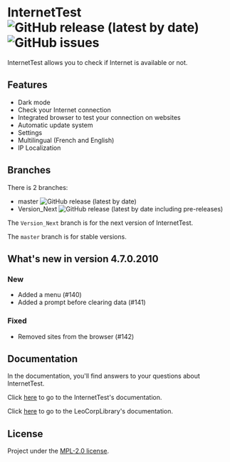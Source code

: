 # InternetTest ![GitHub release (latest by date)](https://img.shields.io/github/v/release/Leo-Corporation/InternetTest) ![GitHub issues](https://img.shields.io/github/issues-raw/Leo-Corporation/InternetTest?label=issues)
InternetTest allows you to check if Internet is available or not.
## Features
* Dark mode
* Check your Internet connection
* Integrated browser to test your connection on websites
* Automatic update system
* Settings
* Multilingual (French and English)
* IP Localization
## Branches
There is 2 branches: 
* master ![GitHub release (latest by date)](https://img.shields.io/github/v/release/Leo-Corporation/InternetTest)
* Version_Next ![GitHub release (latest by date including pre-releases)](https://img.shields.io/github/v/release/Leo-Corporation/InternetTest?include_prereleases)

The ``Version_Next`` branch is for the next version of InternetTest.

The ``master`` branch is for stable versions.
## What's new in version 4.7.0.2010
### New
- Added a menu (#140)
- Added a prompt before clearing data (#141)
### Fixed
- Removed sites from the browser (#142)
## Documentation 
In the documentation, you'll find answers to your questions about InternetTest.

Click [here](https://github.com/Leo-Corporation/InternetTest/wiki) to go to the InternetTest's documentation.

Click [here](https://github.com/Leo-Corporation/LeoCorpLibrary/wiki) to go to the LeoCorpLibrary's documentation.
## License
Project under the [MPL-2.0 license](https://github.com/Leo-Corporation/InternetTest/blob/master/LICENSE.md).
